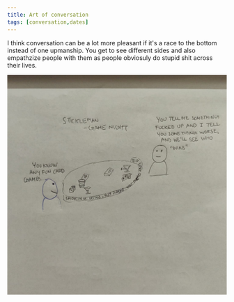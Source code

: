 ```yaml
---
title: Art of conversation
tags: [conversation,dates]
---
```


I think conversation can be a lot more pleasant if it's a race to the bottom instead of one upmanship. You get to see different sides and also empathzize people with them as people obviosuly do stupid shit across their lives.


![Alt text](image_3.jpg)